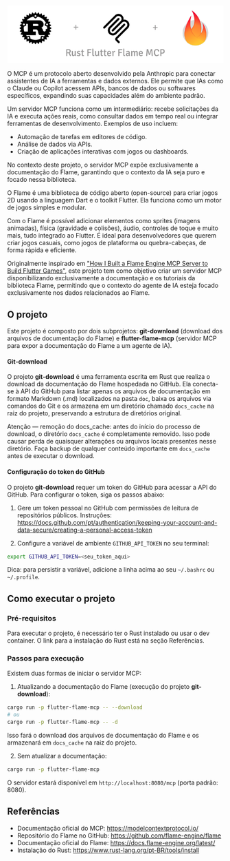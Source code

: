 <img title="title" alt="Project title" src="README/title.png">

O MCP é um protocolo aberto desenvolvido pela Anthropic para conectar assistentes de IA a ferramentas e dados externos. Ele permite que IAs como o Claude ou Copilot acessem APIs, bancos de dados ou softwares específicos, expandindo suas capacidades além do ambiente padrão.

Um servidor MCP funciona como um intermediário: recebe solicitações da IA e executa ações reais, como consultar dados em tempo real ou integrar ferramentas de desenvolvimento. Exemplos de uso incluem:
- Automação de tarefas em editores de código.
- Análise de dados via APIs.
- Criação de aplicações interativas com jogos ou dashboards.

No contexto deste projeto, o servidor MCP expõe exclusivamente a documentação do Flame, garantindo que o contexto da IA seja puro e focado nessa biblioteca.

O Flame é uma biblioteca de código aberto (open-source) para criar jogos 2D usando a linguagem Dart e o toolkit Flutter. Ela funciona como um motor de jogos simples e modular.

Com o Flame é possível adicionar elementos como sprites (imagens animadas), física (gravidade e colisões), áudio, controles de toque e muito mais, tudo integrado ao Flutter. É ideal para desenvolvedores que querem criar jogos casuais, como jogos de plataforma ou quebra-cabeças, de forma rápida e eficiente.

Originalmente inspirado em ["How I Built a Flame Engine MCP Server to Build Flutter Games"](https://dev.to/salihgueler/how-i-built-a-flame-engine-mcp-server-to-build-flutter-games-3ea2), este projeto tem como objetivo criar um servidor MCP disponibilizando exclusivamente a documentação e os tutoriais da biblioteca Flame, permitindo que o contexto do agente de IA esteja focado exclusivamente nos dados relacionados ao Flame.

## O projeto

Este projeto é composto por dois subprojetos: **git-download** (download dos arquivos de documentação do Flame) e **flutter-flame-mcp** (servidor MCP para expor a documentação do Flame a um agente de IA).

#### Git-download

O projeto **git-download** é uma ferramenta escrita em Rust que realiza o download da documentação do Flame hospedada no GitHub. Ela conecta-se à API do GitHub para listar apenas os arquivos de documentação em formato Markdown (.md) localizados na pasta `doc`, baixa os arquivos via comandos do Git e os armazena em um diretório chamado `docs_cache` na raiz do projeto, preservando a estrutura de diretórios original.

Atenção — remoção do docs_cache: antes do início do processo de download, o diretório `docs_cache` é completamente removido. Isso pode causar perda de quaisquer alterações ou arquivos locais presentes nesse diretório. Faça backup de qualquer conteúdo importante em `docs_cache` antes de executar o download.

#### Configuração do token do GitHub

O projeto **git-download** requer um token do GitHub para acessar a API do GitHub. Para configurar o token, siga os passos abaixo:

1. Gere um token pessoal no GitHub com permissões de leitura de repositórios públicos. Instruções: https://docs.github.com/pt/authentication/keeping-your-account-and-data-secure/creating-a-personal-access-token

2. Configure a variável de ambiente `GITHUB_API_TOKEN` no seu terminal:
```bash
export GITHUB_API_TOKEN=<seu_token_aqui>
```

Dica: para persistir a variável, adicione a linha acima ao seu `~/.bashrc` ou `~/.profile`.

## Como executar o projeto

### Pré-requisitos

Para executar o projeto, é necessário ter o Rust instalado ou usar o dev container. O link para a instalação do Rust está na seção Referências.

### Passos para execução

Existem duas formas de iniciar o servidor MCP:

1. Atualizando a documentação do Flame (execução do projeto **git-download**):
```bash
cargo run -p flutter-flame-mcp -- --download
# ou
cargo run -p flutter-flame-mcp -- -d
```
Isso fará o download dos arquivos de documentação do Flame e os armazenará em `docs_cache` na raiz do projeto.

2. Sem atualizar a documentação:
```bash
cargo run -p flutter-flame-mcp
```

O servidor estará disponível em `http://localhost:8080/mcp` (porta padrão: 8080).

## Referências

- Documentação oficial do MCP: https://modelcontextprotocol.io/
- Repositório do Flame no GitHub: https://github.com/flame-engine/flame
- Documentação oficial do Flame: https://docs.flame-engine.org/latest/
- Instalação do Rust: https://www.rust-lang.org/pt-BR/tools/install
